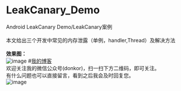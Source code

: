 # LeakCanary_Demo
Android LeakCanary Demo/LeakCanary案例<br>
<br>本文给出三个开发中常见的内存泄露（单例，handler,Thread）及解决方法
<br><br>
**效果图：**<br>
<img src="http://img.blog.csdn.net/20170105142344353?watermark/2/text/aHR0cDovL2Jsb2cuY3Nkbi5uZXQvZG9ua29yXw==/font/5a6L5L2T/fontsize/400/fill/I0JBQkFCMA==/dissolve/70/gravity/SouthEast" alt="image">
#<a href="http://blog.csdn.net/donkor_">我的博客<a/><br>
欢迎关注我的微信公众号(donkor)，扫一扫下方二维码，即可关注。<br>有什么问题也可以直接留言，看到之后我会及时回复您。<br>
<img src="http://upload-images.jianshu.io/upload_images/3550596-2b35610e944cfbb6?imageMogr2/auto-orient/strip%7CimageView2/2/w/1240" alt="image">
